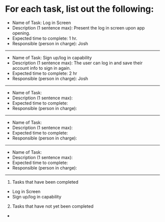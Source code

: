 # For each task, list out the following:

* Name of Task: Log in Screen
* Description (1 sentence max): Present the log in screen upon app opening.
* Expected time to complete: 1 hr.
* Responsible (person in charge): Josh

------------------------------------------

* Name of Task: Sign up/log in capability
* Description (1 sentence max): The user can log in and save their account info to sign in again.
* Expected time to complete: 2 hr
* Responsible (person in charge): Josh

------------------------------------------

* Name of Task: 
* Description (1 sentence max):
* Expected time to complete:
* Responsible (person in charge):

------------------------------------------

* Name of Task:
* Description (1 sentence max):
* Expected time to complete:
* Responsible (person in charge):

------------------------------------------

* Name of Task:
* Description (1 sentence max):
* Expected time to complete:
* Responsible (person in charge):

------------------------------------------

1) Tasks that have been completed
* Log in Screen
* Sign up/log in capability


2) Tasks that have not yet been completed
* 
